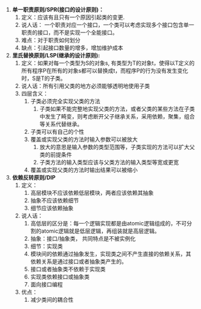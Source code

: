 1. **单一职责原则/SPR\(接口的设计原则\)：**
   1. 定义：应该有且只有一个原因引起类的变更.
   2. 说人话： 一个职责对应一个接口，一个类可以考虑实现多个接口包含单一职责的接口，而不是实现一个全能接口。
   3. 难点：对于职责如何划分
   4. 缺点：引起接口数量的增多，增加维护成本
2. **里氏替换原则/LSP\(继承的设计原则\):**
   1. 定义：如果对每一个类型为S的对象s, 有类型为T的对象t，使得以T定义的所有程序P在所有的对象s都可以替换成t，而程序P的行为没有发生变化时，S是T的子类。
   2. 说人话：所有引用父类的地方必须能够透明地使用子类
   3. 四层含义：
      1. 子类必须完全实现父类的方法
         1. 子类如果不能完整地实现父类的方法，或者父类的某些方法在子类中发生了畸变，则考虑断开父子继承关系，采用依赖，聚集，组合等关系代替继承。
      2. 子类可以有自己的个性
      3. 覆盖或实现父类的方法时输入参数可以被放大
         1. 放大的意思是输入参数的类型范围等，子类实现的方法可以扩大父类的前提条件
         2. 子类方法的输入类型应该与父类方法的输入类型等宽或更宽
      4. 覆盖或实现父类的方法时输出结果可以被缩小
3. **依赖反转原则/DIP**
   1. 定义：
      1. 高层模块不应该依赖低层模块，两者应该依赖其抽象
      2. 抽象不应该依赖细节
      3. 细节应该依赖抽象
   2. 说人话：
      1. 高低层的区分是：每一个逻辑实现都是由atomic逻辑组成的，不可分割的atomic逻辑就是低层逻辑，再组装就是高层逻辑。
      2. 抽象：接口/抽象类， 共同特点是不被实例化
      3. 细节：实现类
      4. 模块间的依赖通过抽象发生，实现类之间不产生直接的依赖关系，其依赖关系是通过接口或者抽象类产生的。
      5. 接口或者抽象类不依赖于实现类
      6. 实现类依赖接口或抽象类
      7. 面向接口编程
   3. 优点：
      1. 减少类间的耦合性 



